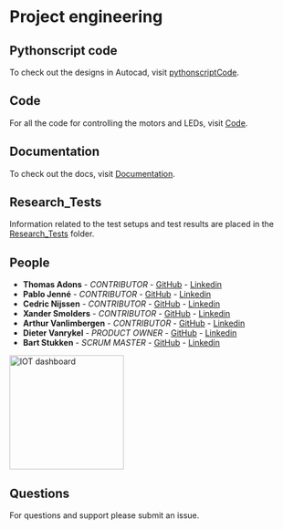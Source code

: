 # Project engineering

## Pythonscript code

To check out the designs in Autocad, visit [pythonscriptCode](https://github.com/11902804/MADDIGITAL-TEAM6/tree/main/pythonscriptCode).

## Code

For all the code for controlling the motors and LEDs, visit [Code](https://github.com/ThomasAdons/PEN_Digimad_Hardware/tree/main/Code).

## Documentation

To check out the docs, visit [Documentation](https://github.com/ThomasAdons/PEN_Digimad_Hardware/tree/main/Documentation).

## Research_Tests

Information related to the test setups and test results are placed in the [Research_Tests](https://github.com/ThomasAdons/PEN_Digimad_Hardware/tree/main/Research_Tests) folder.

## People

- **Thomas Adons** - _CONTRIBUTOR_ - [GitHub](https://github.com/ThomasAdons) - [Linkedin](https://www.linkedin.com/in/thomas-adons-2838b6209)
- **Pablo Jenné** - _CONTRIBUTOR_ - [GitHub](https://github.com/pablo-jenne) - [Linkedin](https://www.linkedin.com/in/pablo-jenne-1619611b8)
- **Cedric Nijssen** - _CONTRIBUTOR_ - [GitHub](https://github.com/CedericN) - [Linkedin](https://www.linkedin.com/in/cederic-nijssen-3028a4209)
- **Xander Smolders** - _CONTRIBUTOR_ - [GitHub](https://github.com/xansmolzy) - [Linkedin](https://www.linkedin.com/in/xander-s-894694209/)
- **Arthur Vanlimbergen** - _CONTRIBUTOR_ - [GitHub](https://github.com/ArthurVnL) - [Linkedin](https://www.linkedin.com/in/arthur-vanlimbergen-53a8a3209)
- **Dieter Vanrykel** - _PRODUCT OWNER_ - [GitHub](https://github.com/Vanrykel) - [Linkedin](https://www.linkedin.com/in/dieter-vanrykel-67955a21/)
- **Bart Stukken** - _SCRUM MASTER_ - [GitHub](https://github.com/Bart-PXL) - [Linkedin](https://www.linkedin.com/in/bart-stukken/)

 <img width="200" src="https://www.pxl.be/Assets/website/pxl_algemeen/afbeeldingen/grotere_versie/logo_PXL_University%20of%20applied%20sciences%20and%20arts.png" alt="IOT dashboard">

## Questions

For questions and support please submit an issue.
